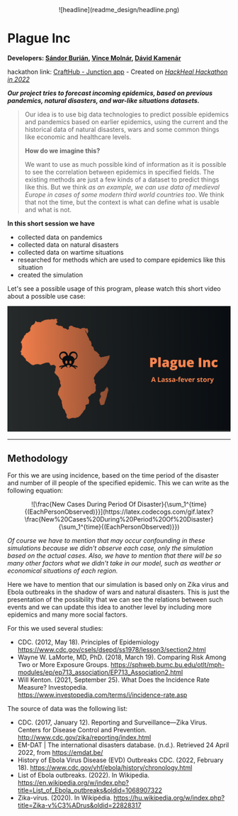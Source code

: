 <center>![headline](readme_design/headline.png)</center>

# Plague Inc
**Developers: [Sándor Burián](https://www.linkedin.com/in/sandor-burian), [Vince Molnár](https://www.linkedin.com/in/vince-moln%C3%A1r-4632191a3?miniProfileUrn=urn%3Ali%3Afs_miniProfile%3AACoAAC-NWEsB0R33ReLNEcYmNQIguMi0-lBYPhw&lipi=urn%3Ali%3Apage%3Ad_flagship3_search_srp_people%3B%2FVwg4S7gQQmd5Xw43x852g%3D%3D), [Dávid Kamenár](https://hu.linkedin.com/in/david-kamenar-1178b312a?trk=people-guest_people_search-card)**

hackathon link: [CraftHub - Junction app](http://web.archive.org/web/20220424114040/https://app.hackjunction.com/projects/hack-and-heal-hybrid-hackathon-2022/view/623e48300ccebc004ac63745) - Created on [*HackHeal Hackathon in 2022*](https://hacknheal.crafthub.events/)

***Our project tries to forecast incoming epidemics, based on previous pandemics, natural disasters, and war-like situations datasets.***

> Our idea is to use big data technologies to predict possible epidemics and pandemics based on earlier epidemics, using the current and the historical data of natural disasters, wars and some common things like economic and healthcare levels.
>
> **How do we imagine this?**
>
> We want to use as much possible kind of information as it is possible to see the correlation between epidemics in specified fields. The existing methods are just a few kinds of a dataset to predict things like this. But we think *as an example, we can use data of medieval Europe in cases of some modern third world countries too*. We think that not the time, but the context is what can define what is usable and what is not.
> 

**In this short session we have**
- collected data on pandemics
- collected data on natural disasters
- collected data on wartime situations
- researched for methods which are used to compare epidemics like this situation 
- created the simulation

Let's see a possible usage of this program, please watch this short video about a possible use case: 

[![A Lassa-fever story](readme_design/lassa_story.png)](https://www.youtube.com/watch?v=KxBMI9pYklE)


----

## Methodology
For this we are using incidence, based on the time period of the disaster and number of ill people of the specified epidemic. This we can write as the following equation:

<center>
![\frac{New Cases During Period Of Disaster}{\sum_1^{time}{(EachPersonObserved)}}](https://latex.codecogs.com/gif.latex?\frac{New%20Cases%20During%20Period%20Of%20Disaster}{\sum_1^{time}{(EachPersonObserved)}})
</center>

*Of course we have to mention that may occur confounding in these simulations because we didn't observe each case, only the simulation based on the actual cases. Also, we have to mention that there will be so many other factors what we didn't take in our model, such as weather or economical situations of each region.*

Here we have to mention that our simulation is based only on Zika virus and Ebola outbreaks in the shadow of wars and natural disasters. This is just the presentation of the possibility that we can see the relations between such events and we can update this idea to another level by including more epidemics and many more social factors. 

For this we used several studies:
- CDC. (2012, May 18). Principles of Epidemiology https://www.cdc.gov/csels/dsepd/ss1978/lesson3/section2.html
- Wayne W. LaMorte, MD, PhD. (2018, March 19). Comparing Risk Among Two or More Exposure Groups. https://sphweb.bumc.bu.edu/otlt/mph-modules/ep/ep713_association/EP713_Association2.html
- Will Kenton. (2021, September 25). What Does the Incidence Rate Measure? Investopedia. https://www.investopedia.com/terms/i/incidence-rate.asp


The source of data was the following list:
- CDC. (2017, January 12). Reporting and Surveillance—Zika Virus. Centers for Disease Control and Prevention. http://www.cdc.gov/zika/reporting/index.html
- EM-DAT | The international disasters database. (n.d.). Retrieved 24 April 2022, from https://emdat.be/
- History of Ebola Virus Disease (EVD) Outbreaks CDC. (2022, February 18). https://www.cdc.gov/vhf/ebola/history/chronology.html
- List of Ebola outbreaks. (2022). In Wikipedia. https://en.wikipedia.org/w/index.php?title=List_of_Ebola_outbreaks&oldid=1068907322
- Zika-vírus. (2020). In Wikipédia. https://hu.wikipedia.org/w/index.php?title=Zika-v%C3%ADrus&oldid=22828317


